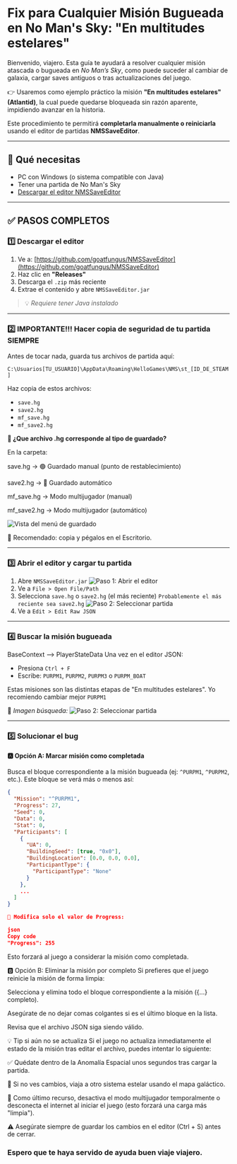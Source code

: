 # Fix para Cualquier Misión Bugueada en No Man's Sky: "En multitudes estelares"

Bienvenido, viajero. Esta guía te ayudará a resolver cualquier misión atascada o bugueada en *No Man’s Sky*, como puede suceder al cambiar de galaxia, cargar saves antiguos o tras actualizaciones del juego.

👉 Usaremos como ejemplo práctico la misión **"En multitudes estelares" (Atlantid)**, la cual puede quedarse bloqueada sin razón aparente, impidiendo avanzar en la historia.

Este procedimiento te permitirá **completarla manualmente o reiniciarla** usando el editor de partidas **NMSSaveEditor**.

---

## 🧰 Qué necesitas

- PC con Windows (o sistema compatible con Java)
- Tener una partida de No Man's Sky
- [Descargar el editor NMSSaveEditor](https://github.com/goatfungus/NMSSaveEditor)

---

## ✅ PASOS COMPLETOS

### 1️⃣ Descargar el editor

1. Ve a: [https://github.com/goatfungus/NMSSaveEditor](https://github.com/goatfungus/NMSSaveEditor)
2. Haz clic en **"Releases"**
3. Descarga el `.zip` más reciente
4. Extrae el contenido y abre `NMSSaveEditor.jar`

> 💡 *Requiere tener Java instalado*

---

### 2️⃣ IMPORTANTE!!! Hacer copia de seguridad de tu partida SIEMPRE

Antes de tocar nada, guarda tus archivos de partida aquí:

``C:\Usuarios[TU_USUARIO]\AppData\Roaming\HelloGames\NMS\st_[ID_DE_STEAM]``


Haz copia de estos archivos:

- `save.hg`
- `save2.hg`
- `mf_save.hg`
- `mf_save2.hg`

__💾 ¿Que archivo .hg corresponde al tipo de guardado?__

En la carpeta:

save.hg → 🟢 Guardado manual (punto de restablecimiento)

save2.hg → 🔵 Guardado automático

mf_save.hg → Modo multijugador (manual)

mf_save2.hg → Modo multijugador (automático)

![Vista del menú de guardado](img/guardado.png)

📁 Recomendado: copia y pégalos en el Escritorio.

---

### 3️⃣ Abrir el editor y cargar tu partida

1. Abre `NMSSaveEditor.jar`
![Paso 1: Abrir el editor](img/NMSaveEditor1.png)
2. Ve a `File > Open File/Path`
3. Selecciona `save.hg` o `save2.hg` (el más reciente) ``Probablemente el más reciente sea save2.hg``
![Paso 2: Seleccionar partida](img/NMSaveEditor2.png)
4. Ve a `Edit > Edit Raw JSON`

---

### 4️⃣ Buscar la misión bugueada

BaseContext --> PlayerStateData 
Una vez en el editor JSON:

- Presiona `Ctrl + F`
- Escribe: `PURPM1`, `PURPM2`, `PURPM3` o `PURPM_BOAT`

Estas misiones son las distintas etapas de "En multitudes estelares". Yo recomiendo cambiar mejor `PURPM1`

📸 *Imagen búsqueda:*
![Paso 2: Seleccionar partida](img/NMSaveEditor4.png)

---

### 5️⃣ Solucionar el bug

#### 🅰️ Opción A: Marcar misión como completada

Busca el bloque correspondiente a la misión bugueada (ej: `^PURPM1`, `^PURPM2`, etc.). Este bloque se verá más o menos así:

```json
{
  "Mission": "^PURPM1",
  "Progress": 27,
  "Seed": 0,
  "Data": 0,
  "Stat": 0,
  "Participants": [
    {
      "UA": 0,
      "BuildingSeed": [true, "0x0"],
      "BuildingLocation": [0.0, 0.0, 0.0],
      "ParticipantType": {
        "ParticipantType": "None"
      }
    },
    ...
  ]
}

🔧 Modifica solo el valor de Progress:

json
Copy code
"Progress": 255
```

Esto forzará al juego a considerar la misión como completada.

🅱️ Opción B: Eliminar la misión por completo
Si prefieres que el juego reinicie la misión de forma limpia:

Selecciona y elimina todo el bloque correspondiente a la misión ({...} completo).

Asegúrate de no dejar comas colgantes si es el último bloque en la lista.

Revisa que el archivo JSON siga siendo válido.

💡 Tip si aún no se actualiza
Si el juego no actualiza inmediatamente el estado de la misión tras editar el archivo, puedes intentar lo siguiente:

✅ Quédate dentro de la Anomalía Espacial unos segundos tras cargar la partida.

🚀 Si no ves cambios, viaja a otro sistema estelar usando el mapa galáctico.

🔌 Como último recurso, desactiva el modo multijugador temporalmente o desconecta el internet al iniciar el juego (esto forzará una carga más "limpia").

⚠️ Asegúrate siempre de guardar los cambios en el editor (Ctrl + S) antes de cerrar.


### Espero que te haya servido de ayuda buen viaje viajero.